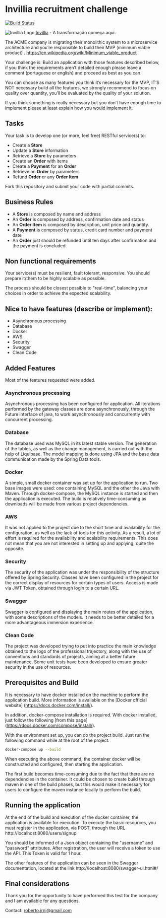 # Invillia recruitment challenge

[![Build Status](https://travis-ci.org/shelsonjava/invillia.svg?branch=master)](https://travis-ci.org/shelsonjava/invillia)

![Invillia Logo](https://invillia.com/public/assets/img/logo-invillia.svg)
[Invillia](https://https://www.invillia.com/) - A transformação começa aqui.

The ACME company is migrating their monolithic system to a microservice architecture and you’re responsible to build their MVP (minimum viable product)  .
https://en.wikipedia.org/wiki/Minimum_viable_product

Your challenge is:
Build an application with those features described below, if you think the requirements aren’t detailed enough please leave a comment (portuguese or english) and proceed as best as you can.

You can choose as many features you think it’s necessary for the MVP,  IT’S NOT necessary build all the features, we strongly recommend to focus on quality over quantity, you’ll be evaluated by the quality of your solution.

If you think something is really necessary but you don’t have enough time to implement please at least explain how you would implement it.

## Tasks

Your task is to develop one (or more, feel free) RESTful service(s) to:
* Create a **Store**
* Update a **Store** information
* Retrieve a **Store** by parameters
* Create an **Order** with items
* Create a **Payment** for an **Order**
* Retrieve an **Order** by parameters
* Refund **Order** or any **Order Item**

Fork this repository and submit your code with partial commits.

## Business Rules

* A **Store** is composed by name and address
* An **Order** is composed by address, confirmation date and status
* An **Order Item** is composed by description, unit price and quantity.
* A **Payment** is composed by status, credit card number and payment date
* An **Order** just should be refunded until ten days after confirmation and the payment is concluded.

## Non functional requirements

Your service(s) must be resilient, fault tolerant, responsive. You should prepare it/them to be highly scalable as possible.

The process should be closest possible to "real-time", balancing your choices in order to achieve the expected
scalability.

## Nice to have features (describe or implement):
* Asynchronous processing
* Database
* Docker
* AWS
* Security
* Swagger
* Clean Code

## Added Features
Most of the features requested were added.

### Asynchronous processing
Asynchronous processing has been configured for application. All iterations performed by the gateway classes are done asynchronously, through the Future interface of java, to work asynchronously and concurrently with concurrent processing.

### Database
The database used was MySQL in its latest stable version. The generation of the tables, as well as the change management, is carried out with the help of Liquibase. The model mapping is done using JPA and the base data communication made by the Spring Data tools.

### Docker
A simple, small docker container was set up for the application to run. Two base images were used: one containing MySQL and the other the Java with Maven. Through docker-compose, the MySQL instance is started and then the application is executed. The build is relatively time-consuming as downloads will be made from various project dependencies.

### AWS
It was not applied to the project due to the short time and availability for the configuration, as well as the lack of tools for this activity. As a result, a lot of effort is required for the availability and scalability requirements. This does not mean that you are not interested in setting up and applying, quite the opposite.

### Security
The security of the application was under the responsibility of the structure offered by Spring Security. Classes have been configured in the project for the correct display of resources for certain types of users. Access is made via JWT Token, obtained through login to a certain URL.

### Swagger
Swagger is configured and displaying the main routes of the application, with some descriptions of the models. It needs to be better detailed for a more advantageous immersion experience.

### Clean Code
The project was developed trying to put into practice the main knowledge obtained to the logo of the professional trajectory, along with the use of conventions and standards of projects, aiming at a better future maintenance. Some unit tests have been developed to ensure greater security in the use of resources.

## Prerequisites and Build

It is necessary to have docker installed on the machine to perform the application build. More information is available on the [Docker official website] (https://docs.docker.com/install/).

In addition, docker-compose installation is required. With docker installed, just follow the following [from this page] (https://docs.docker.com/compose/install/).

With the environment set up, you can do the project build. Just run the following command while at the root of the project:

```sh
docker-compose up --build
```

When executing the above command, the container docker will be constructed and configured, then starting the application.

The first build becomes time-consuming due to the fact that there are no dependencies in the container. It could be chosen to create build through maven in one of the build phases, but this would make it necessary for users to configure the maven instance locally to perform the build.

## Running the application
   
At the end of the build and execution of the docker container, the application is available for execution. To execute the basic resources, you must register in the application, via POST, through the URL http://localhost:8080/users/signup
   
You should be informed of a Json object containing the "username" and "password" attributes. After registration, the user will receive a token to use the API. This Token is valid for 1 hour.
   
The other features of the application can be seen in the Swagger documentation, located at the link http://localhost:8080/swagger-ui.html#/

## Final considerations

Thank you for the opportunity to have performed this test for the company and I am available for any questions.

Contact: roberto.jrnj@gmail.com